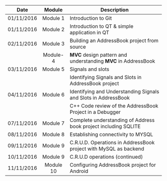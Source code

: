 | Date        | Module          | Description |
| ----------  |:---------------:| ----------- |
|01/11/2016 | Module 1      | Introduction to Git|	
|01/11/2016 | Module 2      | Introduction to QT & simple application in QT |
|02/11/2016 | Module 3      | Building an AddressBook project from source |
|			| Module-4      | **MVC** design pattern and understanding **MVC** in AddressBook |
|03/11/2016 | Module 5		| Signals and slots |
|			|				| Identifying Signals and Slots in AddressBook project |
|04/11/2016	| Module 6		| Identifying and Understanding Signals and Slots in AddressBook
|			|				| C++ Code review of the AddressBook Project in a Debugger |
|07/11/2016 | Module 7		| Complete understanding of Address book project including SQLITE |	
|08/11/2016 | Module 8      | Establishing connectivity to MYSQL 
|09/11/2016 | Module 9 		| C.R.U.D. Operations in AddressBook project with MySQL as backend |
|10/11/2016 | Module 9      |      C.R.U.D operations (continued) |
|11/11/2016 | Module 10     | Configuring AddressBook project for Android |
